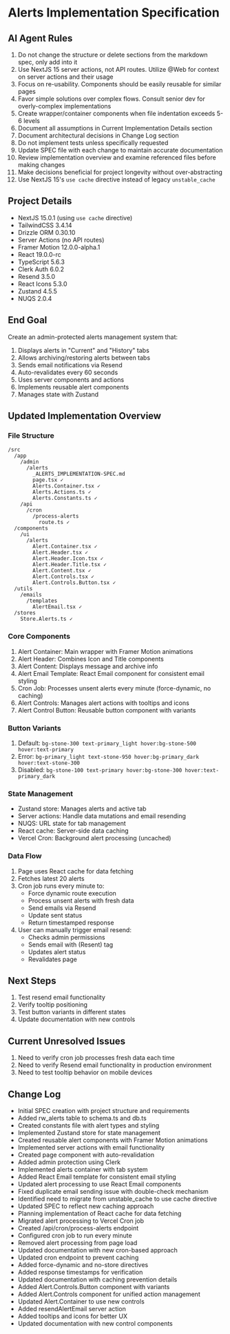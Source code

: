 # Alerts Implementation Specification

## AI Agent Rules

1. Do not change the structure or delete sections from the markdown spec, only add into it
2. Use NextJS 15 server actions, not API routes. Utilize @Web for context on server actions and their usage
3. Focus on re-usability. Components should be easily reusable for similar pages
4. Favor simple solutions over complex flows. Consult senior dev for overly-complex implementations
5. Create wrapper/container components when file indentation exceeds 5-6 levels
6. Document all assumptions in Current Implementation Details section
7. Document architectural decisions in Change Log section
8. Do not implement tests unless specifically requested
9. Update SPEC file with each change to maintain accurate documentation
10. Review implementation overview and examine referenced files before making changes
11. Make decisions beneficial for project longevity without over-abstracting
12. Use NextJS 15's `use cache` directive instead of legacy `unstable_cache`

## Project Details

-   NextJS 15.0.1 (using `use cache` directive)
-   TailwindCSS 3.4.14
-   Drizzle ORM 0.30.10
-   Server Actions (no API routes)
-   Framer Motion 12.0.0-alpha.1
-   React 19.0.0-rc
-   TypeScript 5.6.3
-   Clerk Auth 6.0.2
-   Resend 3.5.0
-   React Icons 5.3.0
-   Zustand 4.5.5
-   NUQS 2.0.4

## End Goal

Create an admin-protected alerts management system that:

1. Displays alerts in "Current" and "History" tabs
2. Allows archiving/restoring alerts between tabs
3. Sends email notifications via Resend
4. Auto-revalidates every 60 seconds
5. Uses server components and actions
6. Implements reusable alert components
7. Manages state with Zustand

## Updated Implementation Overview

### File Structure

```
/src
  /app
    /admin
      /alerts
        _ALERTS_IMPLEMENTATION-SPEC.md
        page.tsx ✓
        Alerts.Container.tsx ✓
        Alerts.Actions.ts ✓
        Alerts.Constants.ts ✓
    /api
      /cron
        /process-alerts
          route.ts ✓
  /components
    /ui
      /alerts
        Alert.Container.tsx ✓
        Alert.Header.tsx ✓
        Alert.Header.Icon.tsx ✓
        Alert.Header.Title.tsx ✓
        Alert.Content.tsx ✓
        Alert.Controls.tsx ✓
        Alert.Controls.Button.tsx ✓
  /utils
    /emails
      /templates
        AlertEmail.tsx ✓
  /stores
    Store.Alerts.ts ✓
```

### Core Components

1. Alert Container: Main wrapper with Framer Motion animations
2. Alert Header: Combines Icon and Title components
3. Alert Content: Displays message and archive info
4. Alert Email Template: React Email component for consistent email styling
5. Cron Job: Processes unsent alerts every minute (force-dynamic, no caching)
6. Alert Controls: Manages alert actions with tooltips and icons
7. Alert Control Button: Reusable button component with variants

### Button Variants

1. Default: `bg-stone-300 text-primary_light hover:bg-stone-500 hover:text-primary`
2. Error: `bg-primary_light text-stone-950 hover:bg-primary_dark hover:text-stone-300`
3. Disabled: `bg-stone-100 text-primary hover:bg-stone-300 hover:text-primary_dark`

### State Management

-   Zustand store: Manages alerts and active tab
-   Server actions: Handle data mutations and email resending
-   NUQS: URL state for tab management
-   React cache: Server-side data caching
-   Vercel Cron: Background alert processing (uncached)

### Data Flow

1. Page uses React cache for data fetching
2. Fetches latest 20 alerts
3. Cron job runs every minute to:
    - Force dynamic route execution
    - Process unsent alerts with fresh data
    - Send emails via Resend
    - Update sent status
    - Return timestamped response
4. User can manually trigger email resend:
    - Checks admin permissions
    - Sends email with (Resent) tag
    - Updates alert status
    - Revalidates page

## Next Steps

1. Test resend email functionality
2. Verify tooltip positioning
3. Test button variants in different states
4. Update documentation with new controls

## Current Unresolved Issues

1. Need to verify cron job processes fresh data each time
2. Need to verify Resend email functionality in production environment
3. Need to test tooltip behavior on mobile devices

## Change Log

-   Initial SPEC creation with project structure and requirements
-   Added rw_alerts table to schema.ts and db.ts
-   Created constants file with alert types and styling
-   Implemented Zustand store for state management
-   Created reusable alert components with Framer Motion animations
-   Implemented server actions with email functionality
-   Created page component with auto-revalidation
-   Added admin protection using Clerk
-   Implemented alerts container with tab system
-   Added React Email template for consistent email styling
-   Updated alert processing to use React Email components
-   Fixed duplicate email sending issue with double-check mechanism
-   Identified need to migrate from unstable_cache to use cache directive
-   Updated SPEC to reflect new caching approach
-   Planning implementation of React cache for data fetching
-   Migrated alert processing to Vercel Cron job
-   Created /api/cron/process-alerts endpoint
-   Configured cron job to run every minute
-   Removed alert processing from page load
-   Updated documentation with new cron-based approach
-   Updated cron endpoint to prevent caching
-   Added force-dynamic and no-store directives
-   Added response timestamps for verification
-   Updated documentation with caching prevention details
-   Added Alert.Controls.Button component with variants
-   Added Alert.Controls component for unified action management
-   Updated Alert.Container to use new controls
-   Added resendAlertEmail server action
-   Added tooltips and icons for better UX
-   Updated documentation with new control components
